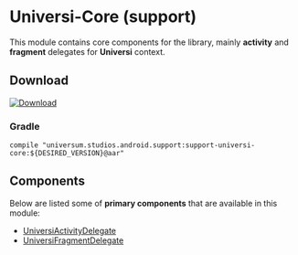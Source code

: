 Universi-Core (support)
===============

This module contains core components for the library, mainly **activity** and **fragment** delegates
for **Universi** context.

## Download ##
[![Download](https://api.bintray.com/packages/universum-studios/android/universum.studios.android.support%3Asupport-universi/images/download.svg)](https://bintray.com/universum-studios/android/universum.studios.android.support%3Asupport-universi/_latestVersion)

### Gradle ###

    compile "universum.studios.android.support:support-universi-core:${DESIRED_VERSION}@aar"

## Components ##

Below are listed some of **primary components** that are available in this module:

- [UniversiActivityDelegate](https://github.com/universum-studios/android_universi/blob/support-master/library-activity/src/main/java/universum/studios/android/support/universi/UniversiActivityDelegate.java)
- [UniversiFragmentDelegate](https://github.com/universum-studios/android_universi/blob/support-master/library-fragment/src/main/java/universum/studios/android/support/universi/UniversiFragmentDelegate.java)
